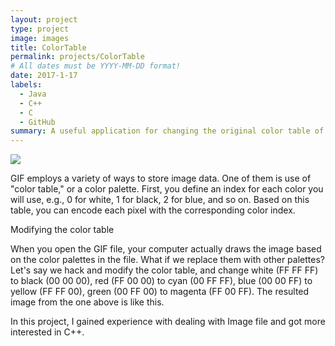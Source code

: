 ```yaml
---
layout: project
type: project
image: images
title: ColorTable
permalink: projects/ColorTable
# All dates must be YYYY-MM-DD format!
date: 2017-1-17
labels:
  - Java
  - C++
  - C
  - GitHub
summary: A useful application for changing the original color table of gif file to the new result file.
---
```


<img class="ui medium right floated rounded image" src="../images">

GIF employs a variety of ways to store image data. One of them is use of "color table," or a color palette. First, you define an index for each color you will use, e.g., 0 for white, 1 for black, 2 for blue, and so on. Based on this table, you can encode each pixel with the corresponding color index.

Modifying the color table

When you open the GIF file, your computer actually draws the image based on the color palettes in the file. What if we replace them with other palettes? Let's say we hack and modify the color table, and change white (FF FF FF) to black (00 00 00), red (FF 00 00) to cyan (00 FF FF), blue (00 00 FF) to yellow (FF FF 00), green (00 FF 00) to magenta (FF 00 FF). The resulted image from the one above is like this.

In this project, I gained experience with dealing with Image file and got more interested in C++. 
